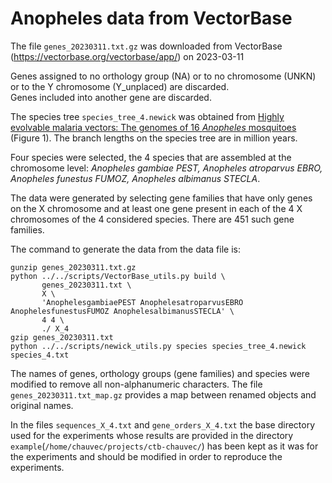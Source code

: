 # Anopheles data from VectorBase

The file `genes_20230311.txt.gz` was downloaded from VectorBase (https://vectorbase.org/vectorbase/app/) on 2023-03-11

Genes assigned to no orthology group (NA) or to no chromosome (UNKN) or to the Y chromosome (Y_unplaced) are discarded.  
Genes included into another gene are discarded.

The species tree `species_tree_4.newick` was obtained from <a
href="https://doi.org/10.1126/science.1258522">Highly evolvable
malaria vectors: The genomes of 16 *Anopheles* mosquitoes</a> (Figure
1).  The branch lengths on the species tree are in million years.

Four species were selected, the 4 species that are assembled at the chromosome level: 
*Anopheles gambiae PEST, Anopheles atroparvus EBRO, Anopheles funestus FUMOZ, Anopheles albimanus STECLA*.

The data were generated by selecting gene families that have only
genes on the X chromosome and at least one gene present in each of the
4 X chromosomes of the 4 considered species. There are 451 such gene
families.

The command to generate the data from the data file is:

```
gunzip genes_20230311.txt.gz
python ../../scripts/VectorBase_utils.py build \
       genes_20230311.txt \
       X \
       'AnophelesgambiaePEST AnophelesatroparvusEBRO AnophelesfunestusFUMOZ AnophelesalbimanusSTECLA' \
       4 4 \
       ./ X_4
gzip genes_20230311.txt
python ../../scripts/newick_utils.py species species_tree_4.newick species_4.txt
```

The names of genes, orthology groups (gene families) and species were
modified to remove all non-alphanumeric characters.  The file
`genes_20230311.txt_map.gz` provides a map between renamed objects and
original names.

In the files `sequences_X_4.txt` and `gene_orders_X_4.txt` the base
directory used for the experiments whose results are provided in the
directory `example`(`/home/chauvec/projects/ctb-chauvec/`) has been
kept as it was for the experiments and should be modified in order to
reproduce the experiments.
